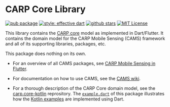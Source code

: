 # CARP Core Library

[![pub package](https://img.shields.io/pub/v/carp_core.svg)](https://pub.dartlang.org/packages/carp_core)
[![style: effective dart](https://img.shields.io/badge/style-pedandic_dart-40c4ff.svg)](https://pub.dev/packages/pedandic_dart)
[![github stars](https://img.shields.io/github/stars/cph-cachet/carp.sensing-flutter.svg?style=flat&logo=github&colorB=deeppink&label=stars)](https://github.com/cph-cachet/carp.sensing-flutter)
[![MIT License](https://img.shields.io/badge/license-MIT-purple.svg)](https://opensource.org/licenses/MIT)

This library contains the [CARP core](https://github.com/cph-cachet/carp.core-kotlin) model as implemented in Dart/Flutter. It contains the domain model for the CARP Mobile Sensing (CAMS) framework and all of its supporting libraries, packages, etc.

This package does nothing on its own. 

* For an overview of all CAMS packages, see [CARP Mobile Sensing in Flutter](https://github.com/cph-cachet/carp.sensing-flutter).
 
* For documentation on how to use CAMS, see the [CAMS wiki](https://github.com/cph-cachet/carp.sensing-flutter/wiki).
 
* For a thorough description of the CARP Core domain model, see the [carp.core-kotlin](https://github.com/cph-cachet/carp.core-kotlin) reprository. The [`example.dart`](example) of this package illustrates how the [Kotlin examples](https://github.com/cph-cachet/carp.core-kotlin#example) are implemented using Dart.



